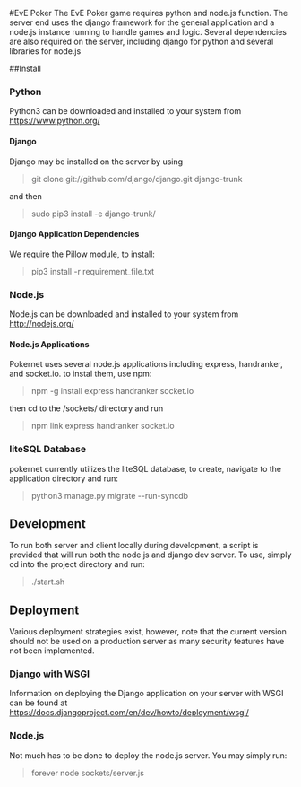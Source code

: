 #EvE Poker
The EvE Poker game requires python and node.js function. The server end uses the django framework for the general application and a node.js instance running to handle games and logic.
Several dependencies are also required on the server, including django for python and several libraries for node.js

##Install

### Python
Python3 can be downloaded and installed to your system from https://www.python.org/

#### Django
Django may be installed on the server by using
>git clone git://github.com/django/django.git django-trunk

and then

>sudo pip3 install -e django-trunk/

#### Django Application Dependencies
We require the Pillow module, to install:
> pip3 install -r requirement_file.txt


### Node.js
Node.js can be downloaded and installed to your system from  http://nodejs.org/

#### Node.js Applications
Pokernet uses several node.js applications including express, handranker, and socket.io. to instal them, use npm:
>npm -g install express handranker socket.io

then cd to the /sockets/ directory and run 

>npm link express handranker socket.io

### liteSQL Database
pokernet currently utilizes the liteSQL database, to create, navigate to the application directory and run:
>python3 manage.py migrate --run-syncdb

## Development
To run both server and client locally during development, a script is provided that will run both the node.js and django dev server. To use, simply cd into the project directory and run:
> ./start.sh

## Deployment
Various deployment strategies exist, however, note that the current version should not be used on a production server as many security features have not been implemented.

### Django with WSGI
Information on deploying the Django application on your server with WSGI can be found at https://docs.djangoproject.com/en/dev/howto/deployment/wsgi/

### Node.js
Not much has to be done to deploy the node.js server. You may simply run:
>forever node sockets/server.js

